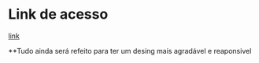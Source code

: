 # Link de acesso

[link](https://rhama-krisner.github.io/Projeto-do-Russo/.)

**Tudo ainda será refeito para ter um desing mais agradável e reaponsivel
